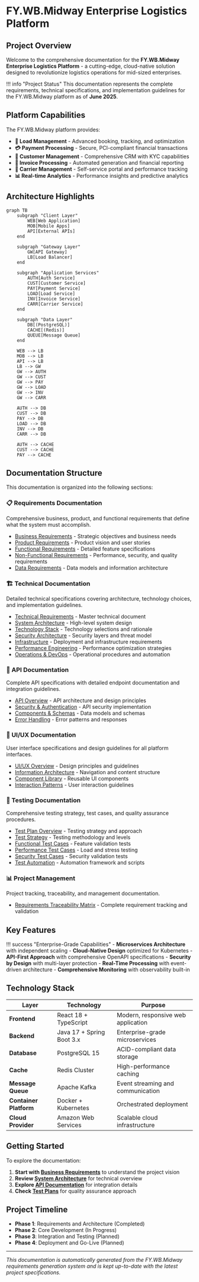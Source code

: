 # FY.WB.Midway Enterprise Logistics Platform

## Project Overview

Welcome to the comprehensive documentation for the **FY.WB.Midway Enterprise Logistics Platform** - a cutting-edge, cloud-native solution designed to revolutionize logistics operations for mid-sized enterprises.

!!! info "Project Status"
    This documentation represents the complete requirements, technical specifications, and implementation guidelines for the FY.WB.Midway platform as of **June 2025**.

## Platform Capabilities

The FY.WB.Midway platform provides:

- **🚚 Load Management** - Advanced booking, tracking, and optimization
- **💳 Payment Processing** - Secure, PCI-compliant financial transactions
- **👥 Customer Management** - Comprehensive CRM with KYC capabilities
- **📄 Invoice Processing** - Automated generation and financial reporting
- **🚛 Carrier Management** - Self-service portal and performance tracking
- **📊 Real-time Analytics** - Performance insights and predictive analytics

## Architecture Highlights

```mermaid
graph TB
    subgraph "Client Layer"
        WEB[Web Application]
        MOB[Mobile Apps]
        API[External APIs]
    end

    subgraph "Gateway Layer"
        GW[API Gateway]
        LB[Load Balancer]
    end

    subgraph "Application Services"
        AUTH[Auth Service]
        CUST[Customer Service]
        PAY[Payment Service]
        LOAD[Load Service]
        INV[Invoice Service]
        CARR[Carrier Service]
    end

    subgraph "Data Layer"
        DB[(PostgreSQL)]
        CACHE[(Redis)]
        QUEUE[Message Queue]
    end

    WEB --> LB
    MOB --> LB
    API --> LB
    LB --> GW
    GW --> AUTH
    GW --> CUST
    GW --> PAY
    GW --> LOAD
    GW --> INV
    GW --> CARR

    AUTH --> DB
    CUST --> DB
    PAY --> DB
    LOAD --> DB
    INV --> DB
    CARR --> DB

    AUTH --> CACHE
    CUST --> CACHE
    PAY --> CACHE
```

## Documentation Structure

This documentation is organized into the following sections:

### 📋 Requirements Documentation
Comprehensive business, product, and functional requirements that define what the system must accomplish.

- [Business Requirements](requirements/brd.md) - Strategic objectives and business needs
- [Product Requirements](requirements/prd.md) - Product vision and user stories
- [Functional Requirements](requirements/frd.md) - Detailed feature specifications
- [Non-Functional Requirements](requirements/nfrd.md) - Performance, security, and quality requirements
- [Data Requirements](requirements/drd.md) - Data models and information architecture

### 🏗️ Technical Documentation
Detailed technical specifications covering architecture, technology choices, and implementation guidelines.

- [Technical Requirements](technical/trd.md) - Master technical document
- [System Architecture](technical/trd_architecture.md) - High-level system design
- [Technology Stack](technical/trd_technology_stack.md) - Technology selections and rationale
- [Security Architecture](technical/trd_security.md) - Security layers and threat model
- [Infrastructure](technical/trd_infrastructure.md) - Deployment and infrastructure requirements
- [Performance Engineering](technical/trd_performance.md) - Performance optimization strategies
- [Operations & DevOps](technical/trd_operations.md) - Operational procedures and automation

### 🔌 API Documentation
Complete API specifications with detailed endpoint documentation and integration guidelines.

- [API Overview](api/api_spec.md) - API architecture and design principles
- [Security & Authentication](api/api_spec_security.md) - API security implementation
- [Components & Schemas](api/api_spec_components.md) - Data models and schemas
- [Error Handling](api/api_spec_errors.md) - Error patterns and responses

### 🎨 UI/UX Documentation
User interface specifications and design guidelines for all platform interfaces.

- [UI/UX Overview](uiux/uiux_spec.md) - Design principles and guidelines
- [Information Architecture](uiux/uiux_spec_architecture.md) - Navigation and content structure
- [Component Library](uiux/uiux_spec_components.md) - Reusable UI components
- [Interaction Patterns](uiux/uiux_spec_interactions.md) - User interaction guidelines

### 🧪 Testing Documentation
Comprehensive testing strategy, test cases, and quality assurance procedures.

- [Test Plan Overview](testing/test_plan.md) - Testing strategy and approach
- [Test Strategy](testing/test_strategy.md) - Testing methodology and levels
- [Functional Test Cases](testing/test_cases_functional.md) - Feature validation tests
- [Performance Test Cases](testing/test_cases_performance.md) - Load and stress testing
- [Security Test Cases](testing/test_cases_security.md) - Security validation tests
- [Test Automation](testing/test_automation.md) - Automation framework and scripts

### 📊 Project Management
Project tracking, traceability, and management documentation.

- [Requirements Traceability Matrix](management/rtm.md) - Complete requirement tracking and validation

## Key Features

!!! success "Enterprise-Grade Capabilities"
    - **Microservices Architecture** with independent scaling
    - **Cloud-Native Design** optimized for Kubernetes
    - **API-First Approach** with comprehensive OpenAPI specifications
    - **Security by Design** with multi-layer protection
    - **Real-Time Processing** with event-driven architecture
    - **Comprehensive Monitoring** with observability built-in

## Technology Stack

| Layer | Technology | Purpose |
|-------|------------|---------|
| **Frontend** | React 18 + TypeScript | Modern, responsive web application |
| **Backend** | Java 17 + Spring Boot 3.x | Enterprise-grade microservices |
| **Database** | PostgreSQL 15 | ACID-compliant data storage |
| **Cache** | Redis Cluster | High-performance caching |
| **Message Queue** | Apache Kafka | Event streaming and communication |
| **Container Platform** | Docker + Kubernetes | Orchestrated deployment |
| **Cloud Provider** | Amazon Web Services | Scalable cloud infrastructure |

## Getting Started

To explore the documentation:

1. **Start with [Business Requirements](requirements/brd.md)** to understand the project vision
2. **Review [System Architecture](technical/trd_architecture.md)** for technical overview
3. **Explore [API Documentation](api/api_spec.md)** for integration details
4. **Check [Test Plans](testing/test_plan.md)** for quality assurance approach

## Project Timeline

- **Phase 1**: Requirements and Architecture (Completed)
- **Phase 2**: Core Development (In Progress)
- **Phase 3**: Integration and Testing (Planned)
- **Phase 4**: Deployment and Go-Live (Planned)

---

*This documentation is automatically generated from the FY.WB.Midway requirements generation system and is kept up-to-date with the latest project specifications.*
